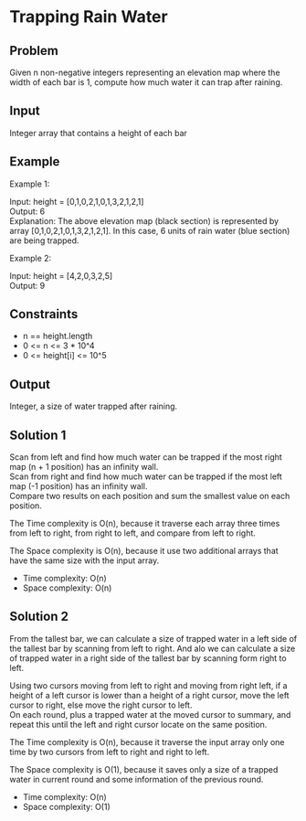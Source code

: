 # Trapping Rain Water

## Problem

Given n non-negative integers representing an elevation map where the width of each bar is 1, compute how much water it can trap after raining.

## Input

Integer array that contains a height of each bar

## Example

Example 1:

Input: height = [0,1,0,2,1,0,1,3,2,1,2,1]  
Output: 6  
Explanation: The above elevation map (black section) is represented by array [0,1,0,2,1,0,1,3,2,1,2,1]. In this case, 6 units of rain water (blue section) are being trapped.  

Example 2:

Input: height = [4,2,0,3,2,5]  
Output: 9

## Constraints

- n == height.length
- 0 <= n <= 3 * 10^4
- 0 <= height[i] <= 10^5

## Output

Integer, a size of water trapped after raining.

## Solution 1

Scan from left and find how much water can be trapped if the most right map (n + 1 position) has an infinity wall.  
Scan from right and find how much water can be trapped if the most left map (-1 position) has an infinity wall.  
Compare two results on each position and sum the smallest value on each position.  

The Time complexity is O(n), because it traverse each array three times from left to right, from right to left, and compare from left to right.

The Space complexity is O(n), because it use two additional arrays that have the same size with the input array.

- Time complexity: O(n)
- Space complexity: O(n)

## Solution 2

From the tallest bar, we can calculate a size of trapped water in a left side of the tallest bar by scanning from left to right. And alo we can calculate a size of trapped water in a right side of the tallest bar by scanning form right to left.  

Using two cursors moving from left to right and moving from right left, if a height of a left cursor is lower than a height of a right cursor, move the left cursor to right, else move the right cursor to left.  
On each round, plus a trapped water at the moved cursor to summary, and repeat this until the left and right cursor locate on the same position.  

The Time complexity is O(n), because it traverse the input array only one time by two cursors from left to right and right to left.

The Space complexity is O(1), because it saves only a size of a trapped water in current round and some information of the previous round.

- Time complexity: O(n)
- Space complexity: O(1)
